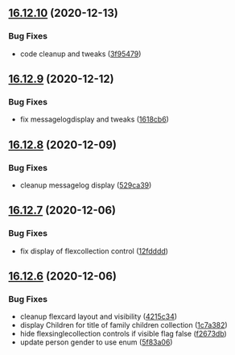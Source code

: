 ## [16.12.10](https://github.com/phandcock/GrampsView/compare/v16.12.9...v16.12.10) (2020-12-13)


### Bug Fixes

* code cleanup and tweaks ([3f95479](https://github.com/phandcock/GrampsView/commit/3f95479211c77bd8ca2aad8100f2bd52dbe79093))



## [16.12.9](https://github.com/phandcock/GrampsView/compare/v16.12.8...v16.12.9) (2020-12-12)


### Bug Fixes

* fix messagelogdisplay and tweaks ([1618cb6](https://github.com/phandcock/GrampsView/commit/1618cb689dd5295e5c3f3bb6aaff7fe02007ac6c))



## [16.12.8](https://github.com/phandcock/GrampsView/compare/v16.12.7...v16.12.8) (2020-12-09)


### Bug Fixes

* cleanup messagelog display ([529ca39](https://github.com/phandcock/GrampsView/commit/529ca397a3a7fca206a1be17a25b8840afa02cf7))



## [16.12.7](https://github.com/phandcock/GrampsView/compare/v16.12.6...v16.12.7) (2020-12-06)


### Bug Fixes

* fix display of flexcollection control ([12fdddd](https://github.com/phandcock/GrampsView/commit/12fdddd0e184d2b3b40eaf7e063e721c3ce61186))



## [16.12.6](https://github.com/phandcock/GrampsView/compare/v16.12.5...v16.12.6) (2020-12-06)


### Bug Fixes

* cleanup flexcard layout and visibility ([4215c34](https://github.com/phandcock/GrampsView/commit/4215c34ccf87f41e8981981dd07082a2b07fcde9))
* display Children for title of family children collection ([1c7a382](https://github.com/phandcock/GrampsView/commit/1c7a382ddf1f46900f2428e64a316cc0dbc0098c))
* hide flexsinglecollection controls if visible flag false ([f2673db](https://github.com/phandcock/GrampsView/commit/f2673db585050f00dbd1a391a841da8eefb4f51d))
* update person gender to use enum ([5f83a06](https://github.com/phandcock/GrampsView/commit/5f83a06240921df2d5e6f5787e31d940639fc898))



